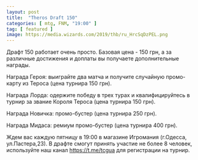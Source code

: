 ```yaml
---
layout: post
title:  "Theros Draft 150"
categories: [ mtg, FNM, "19:00" ]
tag: [ featured ]
image: https://media.wizards.com/2019/thb/ru_HrcSqDzPEL.png
---
```

Драфт 150 работает очень просто. Базовая цена - 150 грн, а за различные достижения и доплаты вы получаете дополнительные награды.

Награда Героя: выиграйте два матча и получите случайную промо-карту из Тероса (цена турнира 150 грн).

Награда Лорда: одержите победу в трех турах и квалифицируйтесь в турнир за звание Короля Тероса (цена турнира 150 грн).

Награда Новичка: промо-бустер (цена турнира 250 грн).

Награда Мидаса: ремиум промо-бустер (цена турнира 400 грн).



Ждем вас каждую пятницу в 19:00 в магазине Игромания (г.Одесса, ул.Пастера,23). В драфте смогут принять участие не более 8 человек, используйте наш канал <https://t.me/tcgua> для регистрации на турнир.